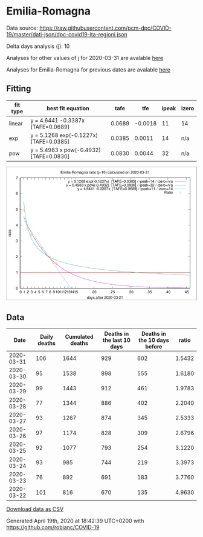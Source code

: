 # Emilia-Romagna

Data source: https://raw.githubusercontent.com/pcm-dpc/COVID-19/master/dati-json/dpc-covid19-ita-regioni.json

Delta days analysis (j): 10

Analyses for other values of j for 2020-03-31 are avalable [here](../2020-03-31/README.md)

Analyses for Emilia-Romagna for previous dates are avalable [here](../README.md)

## Fitting 
|fit type|best fit equation|tafe|tfe|ipeak|izero|
|-------|-----|--------|------|---|---|
|linear|y = 4.6441 -0.3387x  [TAFE=0.0689]|0.0689|-0.0018|11|14|
|exp|y = 5.1268 exp(-0.1227x)  [TAFE=0.0385]|0.0385|0.0011|14|n/a|
|pow|y = 5.4983 x pow(-0.4932)  [TAFE=0.0830]|0.0830|0.0044|32|n/a|

![Plot](COVID-19_emilia-romagna_j10_2020-03-31.png)

## Data
|Date|Daily deaths|Cumulated deaths|Deaths in the last 10 days|Deaths in the 10 days before|ratio|
|----|----------|-----------|-------|--------------------|-----|
|2020-03-31|106|1644|929|602|1.5432|
|2020-03-30|95|1538|898|555|1.6180|
|2020-03-29|99|1443|912|461|1.9783|
|2020-03-28|77|1344|886|402|2.2040|
|2020-03-27|93|1267|874|345|2.5333|
|2020-03-26|97|1174|828|309|2.6796|
|2020-03-25|92|1077|793|254|3.1220|
|2020-03-24|93|985|744|219|3.3973|
|2020-03-23|76|892|691|183|3.7760|
|2020-03-22|101|816|670|135|4.9630|

[Download data as CSV](COVID-19_emilia-romagna_j10_2020-03-31.csv)

Generated April 19th, 2020 at 18:42:39 UTC+0200 with https://github.com/robianc/COVID-19
